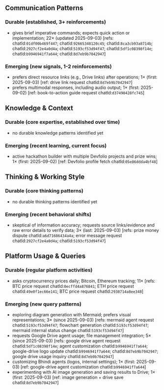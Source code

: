 ## Communication Patterns
### Durable (established, 3+ reinforcements)
- gives brief imperative commands; expects quick action or implementation; 22× (updated 2025-09-03) [refs: chatId:`01df00b469f447`; chatId:`92665348120c45`; chatId:`8ca3cb93a8714b`; chatId:`2927cf2e4a0d4a`; chatId:`5193cf53d94f47`; chatId:`5df1c08398f14e`; chatId:`b9946941f7a644`; chatId:`8d7eb9b7042947`]

### Emerging (new signals, 1-2 reinforcements)
- prefers direct resource links (e.g., Drive links) after operations; 1× (first: 2025-09-03) [ref: drive link request chatId:`8d7eb9b7042947`]
- prefers multimodal responses, including audio output; 1× (first: 2025-09-02) [ref: book-to-action guide request chatId:`d37490428fc745`]

## Knowledge & Context
### Durable (core expertise, established over time)
- no durable knowledge patterns identified yet

### Emerging (recent learning, current focus)
- active hackathon builder with multiple Devfolio projects and prize wins; 1× (first: 2025-09-02) [ref: Devfolio profile fetch chatId:`05e86ddda4bf48`]

## Thinking & Working Style
### Durable (core thinking patterns)
- no durable thinking patterns identified yet

### Emerging (recent behavioral shifts)
- skeptical of information accuracy; requests source links/evidence and raw error details to verify data; 3× (last: 2025-09-03) [refs: prize money dispute chatId:`a6d71686434a4a`; error message request chatId:`2927cf2e4a0d4a`; chatId:`5193cf53d94f47`]

## Platform Usage & Queries
### Durable (regular platform activities)
- asks cryptocurrency prices daily; Bitcoin, Ethereum tracking; 11× [refs: BTC price request chatId:`0ecffd4a876841`; ETH price request chatId:`49e0f1ec66e141`; BTC price request chatId:`2938714a8ee348`]

### Emerging (new query patterns)
- exploring diagram generation with Mermaid; prefers visual representations; 3× (since 2025-09-03) [refs: mermaid agent request chatId:`5193cf53d94f47`; flowchart generation chatId:`5193cf53d94f47`; mermaid internal status change chatId:`5193cf53d94f47`]
- requests Google Drive agent usage; file management integration; 5× (since 2025-09-03) [refs: google drive agent request chatId:`5df1c08398f14e`; agent customization chatId:`b9946941f7a644`; google-drive logo update chatId:`b9946941f7a644`; chatId:`8d7eb9b7042947`; google drive usage inquiry chatId:`8d7eb9b7042947`]
- customizing Bhindi agents (logos, internal settings); 1× (first: 2025-09-03) [ref: google-drive agent customization chatId:`b9946941f7a644`]
- experimenting with AI image generation and saving results to Drive; 1× (first: 2025-09-03) [ref: image generation + drive save chatId:`8d7eb9b7042947`]